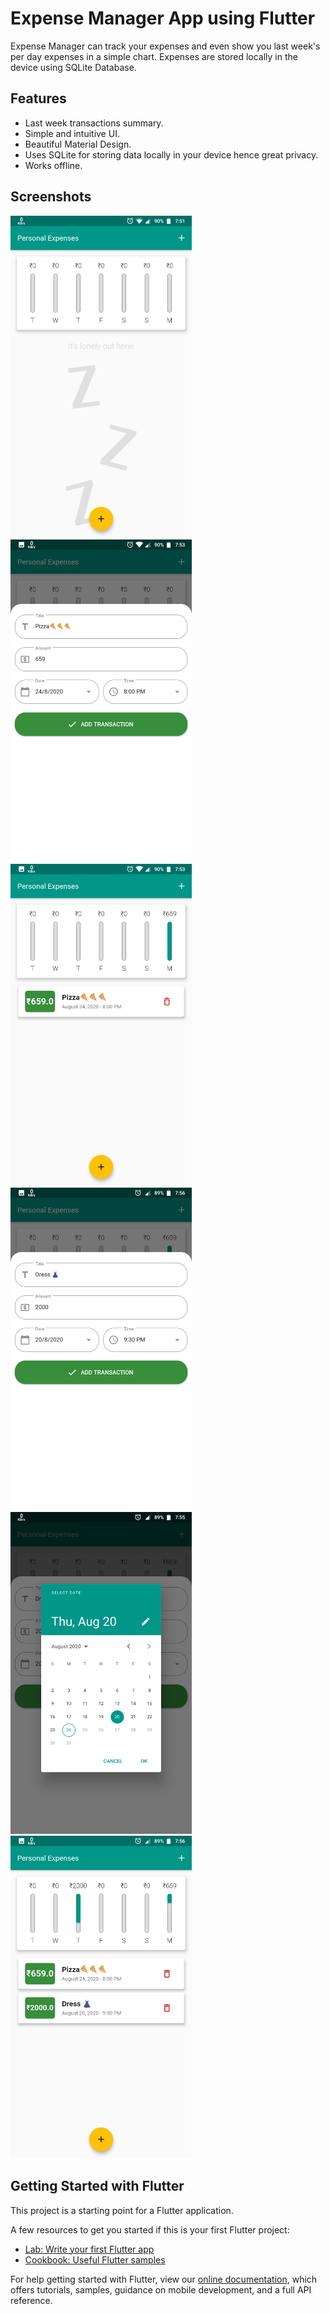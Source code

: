 # Expense Manager App using Flutter

Expense Manager can track your expenses and even show you last week's per day expenses in a simple chart. Expenses are stored locally in the device using SQLite Database. 

## Features
- Last week transactions summary.
- Simple and intuitive UI.
- Beautiful Material Design.
- Uses SQLite for storing data locally in your device hence great privacy.
- Works offline.

## Screenshots
[<img src="screenshots/Home_Screen_Empty.png" width="290">](screenshots/Home_Screen_Empty.png)
[<img src="screenshots/Add_Pizza_Screen.png" width="290">](screenshots/Add_Pizza_Screen.png)
[<img src="screenshots/Home_Screen_Pizza.png" width="290">](screenshots/Home_Screen_Pizza.png)
[<img src="screenshots/Add_Dress_Screen.png" width="290">](screenshots/Add_Dress_Screen.png)
[<img src="screenshots/Select_Dress_Date_Screen.png" width="290">](screenshots/Select_Dress_Date_Screen.png)
[<img src="screenshots/Home_Screen_All_Transactions.png" width="290">](screenshots/Home_Screen_All_Transactions.png)

## Getting Started with Flutter

This project is a starting point for a Flutter application.

A few resources to get you started if this is your first Flutter project:

- [Lab: Write your first Flutter app](https://flutter.dev/docs/get-started/codelab)
- [Cookbook: Useful Flutter samples](https://flutter.dev/docs/cookbook)

For help getting started with Flutter, view our
[online documentation](https://flutter.dev/docs), which offers tutorials,
samples, guidance on mobile development, and a full API reference.

